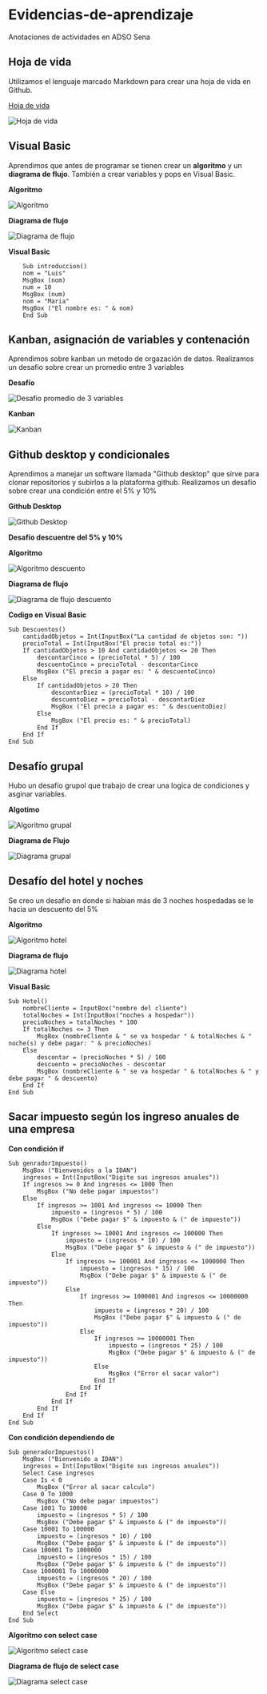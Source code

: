 # Evidencias-de-aprendizaje
Anotaciones de actividades en ADSO Sena

## Hoja de vida

Utilizamos el lenguaje marcado Markdown para crear una hoja de vida en Github.

[Hoja de vida](https://github.com/GoJhon/Hoja-de-vida.git)

![Hoja de vida](https://i.imgur.com/mqTt1jV.png)

## Visual Basic

Aprendimos que antes de programar se tienen crear un **algoritmo** y un **diagrama de flujo**. También a crear variables y pops en Visual Basic.

**Algoritmo**

![Algoritmo](https://i.imgur.com/ngAbeE5.jpg)

**Diagrama de flujo**

![Diagrama de flujo](https://i.imgur.com/xubGtkq.png)

**Visual Basic**

```
    Sub introduccion()
    nom = "Luis"
    MsgBox (nom)
    num = 10
    MsgBox (num)
    nom = "Maria"
    MsgBox ("El nombre es: " & nom)
    End Sub
```

## Kanban, asignación de variables y contenación

Aprendimos sobre kanban un metodo de orgazación de datos. Realizamos un desafio sobre crear un promedio entre 3 variables

**Desafío**

![Desafio promedio de 3 variables](https://i.imgur.com/k8tAGFn.jpg)

**Kanban**

![Kanban](https://i.imgur.com/P24lp7u.jpg)

## Github desktop y condicionales

Aprendimos a manejar un software llamada "Github desktop" que sirve para clonar repositorios y subirlos a la plataforma github. Realizamos un desafio sobre crear una condición entre el 5% y 10%

**Github Desktop**

![Github Desktop](https://i.imgur.com/4hXPf6z.png)

**Desafío descuentre del 5% y 10%**

**Algoritmo**

![Algoritmo descuento](https://i.imgur.com/XWvmaEa.jpg)

**Diagrama de flujo**

![Diagrama de flujo descuento](https://i.imgur.com/zP5sSl9.jpg)

**Codigo en Visual Basic**

```
Sub Descuentos()
    cantidadObjetos = Int(InputBox("La cantidad de objetos son: "))
    precioTotal = Int(InputBox("El precio total es:"))
    If cantidadObjetos > 10 And cantidadObjetos <= 20 Then
        descontarCinco = (precioTotal * 5) / 100
        descuentoCinco = precioTotal - descontarCinco
        MsgBox ("El precio a pagar es: " & descuentoCinco)
    Else
        If cantidadObjetos > 20 Then
            descontarDiez = (precioTotal * 10) / 100
            descuentoDiez = precioTotal - descontarDiez
            MsgBox ("El precio a pagar es: " & descuentoDiez)
        Else
            MsgBox ("El precio es: " & precioTotal)
        End If
    End If
End Sub
```

## Desafío grupal

Hubo un desafío grupol que trabajo de crear una logica de condiciones y asginar variables.

**Algotimo**

![Algoritmo grupal](https://i.imgur.com/fkZOzxI.jpg)

**Diagrama de Flujo**

![Diagrama grupal](https://i.imgur.com/EHIoKra.jpg)

## Desafío del hotel y noches

Se creo un desafio en donde si habian más de 3 noches hospedadas se le hacia un descuento del 5%

**Algoritmo**

![Algoritmo hotel](https://i.imgur.com/RwzMBSL.jpg)

**Diagrama de flujo**

![Diagrama hotel](https://i.imgur.com/I4Mf5O2.jpg)

**Visual Basic**

```
Sub Hotel()
    nombreCliente = InputBox("nombre del cliente")
    totalNoches = Int(InputBox("noches a hospedar"))
    precioNoches = totalNoches * 100
    If totalNoches <= 3 Then
        MsgBox (nombreCliente & " se va hospedar " & totalNoches & " noche(s) y debe pagar: " & precioNoches)
    Else
        descontar = (precioNoches * 5) / 100
        descuento = precioNoches - descontar
        MsgBox (nombreCliente & " se va hospedar " & totalNoches & " y debe pagar " & descuento)
    End If
End Sub
```

## Sacar impuesto según los ingreso anuales de una empresa

**Con condición if**

```
Sub genradorImpuesto()
    MsgBox ("Bienvenidos a la IDAN")
    ingresos = Int(InputBox("Digite sus ingresos anuales"))
    If ingresos >= 0 And ingresos <= 1000 Then
        MsgBox ("No debe pagar impuestos")
    Else
        If ingresos >= 1001 And ingresos <= 10000 Then
            impuesto = (ingresos * 5) / 100
            MsgBox ("Debe pagar $" & impuesto & (" de impuesto"))
        Else
            If ingresos >= 10001 And ingresos <= 100000 Then
                impuesto = (ingresos * 10) / 100
                MsgBox ("Debe pagar $" & impuesto & (" de impuesto"))
            Else
                If ingresos >= 100001 And ingresos <= 1000000 Then
                    impuesto = (ingresos * 15) / 100
                    MsgBox ("Debe pagar $" & impuesto & (" de impuesto"))
                Else
                    If ingresos >= 1000001 And ingresos <= 10000000 Then
                        impuesto = (ingresos * 20) / 100
                        MsgBox ("Debe pagar $" & impuesto & (" de impuesto"))
                    Else
                        If ingresos >= 10000001 Then
                            impuesto = (ingresos * 25) / 100
                            MsgBox ("Debe pagar $" & impuesto & (" de impuesto"))
                        Else
                            MsgBox ("Error el sacar valor")
                        End If
                    End If
                End If
            End If
        End If
    End If
End Sub

```

**Con condición dependiendo de**

```
Sub generadorImpuestos()
    MsgBox ("Bienvenido a IDAN")
    ingresos = Int(InputBox("Digite sus ingresos anuales"))
    Select Case ingresos
    Case Is < 0
        MsgBox ("Error al sacar calculo")
    Case 0 To 1000
        MsgBox ("No debe pagar impuestos")
    Case 1001 To 10000
        impuesto = (ingresos * 5) / 100
        MsgBox ("Debe pagar $" & impuesto & (" de impuesto"))
    Case 10001 To 100000
        impuesto = (ingresos * 10) / 100
        MsgBox ("Debe pagar $" & impuesto & (" de impuesto"))
    Case 100001 To 1000000
        impuesto = (ingresos * 15) / 100
        MsgBox ("Debe pagar $" & impuesto & (" de impuesto"))
    Case 1000001 To 10000000
        impuesto = (ingresos * 20) / 100
        MsgBox ("Debe pagar $" & impuesto & (" de impuesto"))
    Case Else
        impuesto = (ingresos * 25) / 100
        MsgBox ("Debe pagar $" & impuesto & (" de impuesto"))
    End Select
End Sub
```

**Algoritmo con select case**

![Algoritmo select case](https://i.imgur.com/53Yf34y.jpg)

**Diagrama de flujo de select case**

![Diagrama select case](https://i.imgur.com/53Yf34y.jpg)